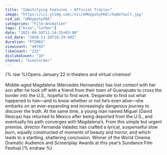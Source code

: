 ```yaml
---
title: "Identifying Features – Official Trailer"
image: "https:\/\/i.ytimg.com\/vi\/eMUypshyFKE\/hqdefault.jpg"
vid_id: "eMUypshyFKE"
categories: "Film-Animation"
tags: ["kino","lorber"]
date: "2021-09-10T11:14:35+03:00"
vid_date: "2020-11-28T16:29:40Z"
duration: "PT2M6S"
viewcount: "49793"
likeCount: "215"
dislikeCount: "10"
channel: "kinolorber"
---
```

{% raw %}Opens January 22 in theaters and virtual cinemas!<br /><br />Middle-aged Magdalena (Mercedes Hernandez) has lost contact with her son after he took off with a friend from their town of Guanajuato to cross the border into the U.S., hopeful to find work. Desperate to find out what happened to him—and to know whether or not he’s even alive—she embarks on an ever-expanding and increasingly dangerous journey to discover the truth. At the same time, a young man named Miguel (David Illescas) has returned to Mexico after being deported from the U.S., and eventually his path converges with Magdalena’s. From this simple but urgent premise, director Fernanda Valadez has crafted a lyrical, suspenseful slow burn, equally constructed of moments of beauty and horror, and which leads to a startling, shattering conclusion. Winner of the World Cinema Dramatic Audience and Screenplay Awards at this year’s Sundance Film Festival.{% endraw %}
